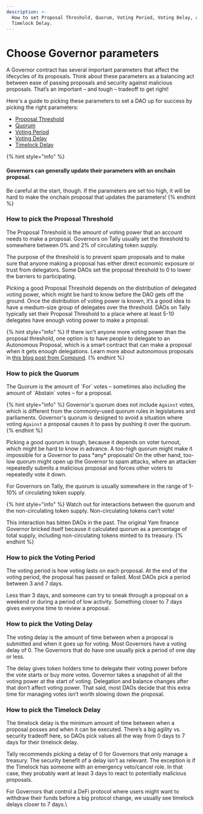 ```yaml
---
description: >-
  How to set Proposal Threshold, Quorum, Voting Period, Voting Delay, and
  Timelock Delay.
---
```


# Choose Governor parameters

A Governor contract has several important parameters that affect the lifecycles of its proposals. Think about these parameters as a balancing act between ease of passing proposals and security against malicious proposals. That’s an important – and tough – tradeoff to get right!&#x20;

Here's a guide to picking these parameters to set a DAO up for success by picking the right parameters:

* [Proposal Threshold](how-to-pick-governor-parameters.md#how-to-pick-the-proposal-threshold)
* [Quorum](how-to-pick-governor-parameters.md#how-to-pick-the-quorum)
* [Voting Period](how-to-pick-governor-parameters.md#how-to-pick-the-voting-period)
* [Voting Delay](how-to-pick-governor-parameters.md#how-to-pick-the-voting-delay)
* [Timelock Delay](how-to-pick-governor-parameters.md#how-to-pick-the-timelock-delay)

{% hint style="info" %}
#### Governors can generally update their parameters with an onchain proposal.&#x20;

Be careful at the start, though. If the parameters are set too high, it will be hard to make the onchain proposal that updates the parameters!
{% endhint %}

### **How to pick the Proposal Threshold**

The Proposal Threshold is the amount of voting power that an account needs to make a proposal. Governors on Tally usually set the threshold to somewhere between 0% and 2% of circulating token supply.

The purpose of the threshold is to prevent spam proposals and to make sure that anyone making a proposal has either direct economic exposure or trust from delegators. Some DAOs set the proposal threshold to 0 to lower the barriers to participating.

Picking a good Proposal Threshold depends on the distribution of delegated voting power, which might be hard to know before the DAO gets off the ground. Once the distribution of voting power is known, it’s a good idea to have a medium-size group of delegates over the threshold. DAOs on Tally typically set their Proposal Threshold to a place where at least 5-10 delegates have enough voting power to make a proposal.

{% hint style="info" %}
If there isn't anyone more voting power than the proposal threshold, one option is to have people to delegate to an Autonomous Proposal, which is a smart contract that can make a proposal when it gets enough delegations. Learn more about autonomous proposals in [this blog post from Compund](https://medium.com/compound-finance/compound-autonomous-proposals-354e7a2ad6b7).
{% endhint %}

### **How to pick the Quorum**&#x20;

The Quorum is the amount of \`For\` votes – sometimes also including the amount of \`Abstain\` votes – for a proposal.&#x20;

{% hint style="info" %}
Governor's quorum does not include `Against` votes, which is different from the commonly-used quorum rules in legislatures and parliaments. Governor's quorum is designed to avoid a situation where voting `Against` a proposal causes it to pass by pushing it over the quorum.
{% endhint %}

Picking a good quorum is tough, because it depends on voter turnout, which might be hard to know in advance. A too-high quorum might make it impossible for a Governor to pass \*any\* proposals! On the other hand, too-low quorum might open up the Governor to spam attacks, where an attacker repeatedly submits a malicious proposal and forces other voters to repeatedly vote it down.

For Governors on Tally, the quorum is usually somewhere in the range of 1-10% of circulating token supply.

{% hint style="info" %}
Watch out for interactions between the quorum and the non-circulating token supply. Non-circulating tokens can’t vote!

This interaction has bitten DAOs in the past. The original Yam finance Governor bricked itself because it calculated quorum as a percentage of total supply, including non-circulating tokens minted to its treasury.
{% endhint %}

### **How to pick the Voting Period**

The voting period is how voting lasts on each proposal. At the end of the voting period, the proposal has passed or failed. Most DAOs pick a period between 3 and 7 days.&#x20;

Less than 3 days, and someone can try to sneak through a proposal on a weekend or during a period of low activity. Something closer to 7 days gives everyone time to review a proposal.

### **How to pick the Voting Delay**

The voting delay is the amount of time between when a proposal is submitted and when it goes up for voting. Most Governors have a voting delay of 0. The Governors that do have one usually pick a period of one day or less.

The delay gives token holders time to delegate their voting power before the vote starts or buy more votes. Governor takes a snapshot of all the voting power at the start of voting. Delegation and balance changes after that don’t affect voting power. That said, most DAOs decide that this extra time for managing votes isn’t worth slowing down the proposal.

### **How to pick the Timelock Delay**

The timelock delay is the minimum amount of time between when a proposal posses and when it can be executed. There’s a big agility vs. security tradeoff here, so DAOs pick values all the way from 0 days to 7 days for their timelock delay.

Tally recommends picking a delay of 0 for Governors that only manage a treasury. The security benefit of a delay isn’t as relevant. The exception is if the Timelock has someone with an emergency veto/cancel role. In that case, they probably want at least 3 days to react to potentially malicious proposals.&#x20;

For Governors that control a DeFi protocol  where users might want to withdraw their funds before a big protocol change, we usually see timelock delays closer to 7 days.\
